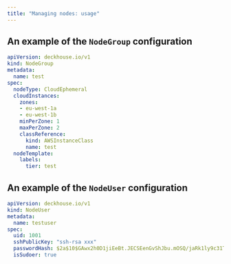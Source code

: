 ```yaml
---
title: "Managing nodes: usage"
---
```


## An example of the `NodeGroup` configuration

```yaml
apiVersion: deckhouse.io/v1
kind: NodeGroup
metadata:
  name: test
spec:
  nodeType: CloudEphemeral
  cloudInstances:
    zones:
    - eu-west-1a
    - eu-west-1b
    minPerZone: 1
    maxPerZone: 2
    classReference:
      kind: AWSInstanceClass
      name: test
  nodeTemplate:
    labels:
      tier: test
```
## An example of the `NodeUser` configuration

```yaml
apiVersion: deckhouse.io/v1
kind: NodeUser
metadata:
  name: testuser
spec:
  uid: 1001
  sshPublicKey: "ssh-rsa xxx"
  passwordHash: $2a$10$GAwx2h0D1jiEeBt.JECSEenGvShJbu.mOSQ/jaRk1ly9c31TcHjim
  isSudoer: true
```
